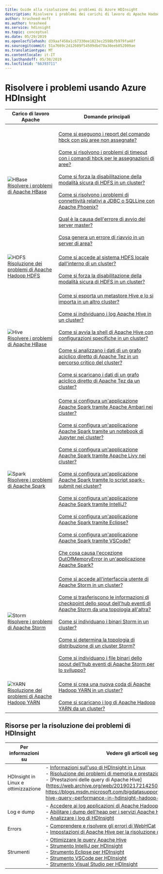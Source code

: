```yaml
---
title: Guide alla risoluzione dei problemi di Azure HDInsight
description: Risolvere i problemi dei carichi di lavoro di Apache Hadoop usando Azure HDInsight. La documentazione dettagliata illustra come usare HDInsight per risolvere i problemi comuni con Apache Hive, Apache Spark, Apache YARN, Apache HBase, HDFS e Apache Storm.
author: hrasheed-msft
ms.author: hrasheed
ms.service: hdinsight
ms.topic: conceptual
ms.date: 05/29/2019
ms.openlocfilehash: d39aaf458a1c67330ee1023ec2598bfb979fa48f
ms.sourcegitcommit: 51a7669c2d12609f54509dbd78a30eeb852009ae
ms.translationtype: MT
ms.contentlocale: it-IT
ms.lasthandoff: 05/30/2019
ms.locfileid: "66393711"
---
```

# <a name="troubleshoot-by-using-azure-hdinsight"></a>Risolvere i problemi usando Azure HDInsight

| Carico di lavoro Apache | Domande principali |
|---|---|
|![HBase](./media/hdinsight-troubleshoot-guide/HBASE.png)<br>[Risolvere i problemi di Apache HBase](hbase/apache-troubleshoot-hbase.md)|<br>[Come si eseguono i report del comando hbck con più aree non assegnate?](hbase/apache-troubleshoot-hbase.md#how-do-i-run-hbck-command-reports-with-multiple-unassigned-regions)<br><br>[Come si risolvono i problemi di timeout con i comandi hbck per le assegnazioni di aree?](hbase/apache-troubleshoot-hbase.md#how-do-i-fix-timeout-issues-with-hbck-commands-for-region-assignments)<br><br>[Come si forza la disabilitazione della modalità sicura di HDFS in un cluster?](hbase/apache-troubleshoot-hbase.md#how-do-i-force-disable-hdfs-safe-mode-in-a-cluster)<br><br>[Come si risolvono i problemi di connettività relativi a JDBC o SQLLine con Apache Phoenix?](hbase/apache-troubleshoot-hbase.md#how-do-i-fix-jdbc-or-sqlline-connectivity-issues-with-apache-phoenix)<br><br>[Qual è la causa dell'errore di avvio del server master?](hbase/apache-troubleshoot-hbase.md#what-causes-a-master-server-to-fail-to-start)<br><br>[Cosa genera un errore di riavvio in un server di area?](hbase/apache-troubleshoot-hbase.md#what-causes-a-restart-failure-on-a-region-server)|
|![HDFS](./media/hdinsight-troubleshoot-guide/HDFS.png)<br>[Risoluzione dei problemi di Apache Hadoop HDFS](hdinsight-troubleshoot-hdfs.md)|<br>[Come si accede al sistema HDFS locale dall'interno di un cluster?](hdinsight-troubleshoot-hdfs.md#how-do-i-access-local-hdfs-from-inside-a-cluster)<br><br>[Come si forza la disabilitazione della modalità sicura di HDFS in un cluster?](hdinsight-troubleshoot-hdfs.md#how-do-i-force-disable-hdfs-safe-mode-in-a-cluster)|
|![Hive](./media/hdinsight-troubleshoot-guide/HIVE.png)<br>[Risolvere i problemi di Apache HBase](hdinsight-troubleshoot-hive.md)|<br>[Come si esporta un metastore Hive e lo si importa in un altro cluster?](hdinsight-troubleshoot-hive.md#how-do-i-export-a-hive-metastore-and-import-it-on-another-cluster)<br><br>[Come si individuano i log Apache Hive in un cluster?](hdinsight-troubleshoot-hive.md#how-do-i-locate-hive-logs-on-a-cluster)<br><br>[Come si avvia la shell di Apache Hive con configurazioni specifiche in un cluster?](hdinsight-troubleshoot-hive.md#how-do-i-launch-the-hive-shell-with-specific-configurations-on-a-cluster)<br><br>[Come si analizzano i dati di un grafo aciclico diretto di Apache Tez in un percorso critico del cluster?](hdinsight-troubleshoot-hive.md#how-do-i-analyze-tez-dag-data-on-a-cluster-critical-path)<br><br>[Come si scaricano i dati di un grafo aciclico diretto di Apache Tez da un cluster?](hdinsight-troubleshoot-hive.md#how-do-i-download-tez-dag-data-from-a-cluster)|
|![Spark](./media/hdinsight-troubleshoot-guide/SPARK.png)<br>[Risolvere i problemi di Apache Spark](hdinsight-troubleshoot-SPARK.md)|<br>[Come si configura un'applicazione Apache Spark tramite Apache Ambari nei cluster?](spark/apache-troubleshoot-spark.md#how-do-i-configure-an-apache-spark-application-by-using-apache-ambari-on-clusters)<br><br>[Come si configura un'applicazione Apache Spark tramite un notebook di Jupyter nei cluster?](spark/apache-troubleshoot-spark.md#how-do-i-configure-an-apache-spark-application-by-using-a-jupyter-notebook-on-clusters)<br><br>[Come si configura un'applicazione Apache Spark tramite Apache Livy nei cluster?](spark/apache-troubleshoot-spark.md#how-do-i-configure-an-apache-spark-application-by-using-apache-livy-on-clusters)<br><br>[Come si configura un'applicazione Apache Spark tramite lo script spark-submit nei cluster?](spark/apache-troubleshoot-spark.md#how-do-i-configure-an-apache-spark-application-by-using-spark-submit-on-clusters)<br><br>[Come si configura un'applicazione Apache Spark tramite IntelliJ?](spark/apache-spark-intellij-tool-plugin.md)<br><br>[Come si configura un'applicazione Apache Spark tramite Eclipse?](spark/apache-spark-eclipse-tool-plugin.md)<br><br>[Come si configura un'applicazione Apache Spark tramite VSCode?](hdinsight-for-vscode.md)<br><br>[Che cosa causa l'eccezione OutOfMemoryError in un'applicazione Apache Spark?](spark/apache-troubleshoot-spark.md#what-causes-an-apache-spark-application-outofmemoryerror-exception)|
|![Storm](./media/hdinsight-troubleshoot-guide/STORM.png)<br>[Risolvere i problemi di Apache Storm](hdinsight-troubleshoot-STORM.md)|<br>[Come si accede all'interfaccia utente di Apache Storm in un cluster?](storm/apache-troubleshoot-storm.md#how-do-i-access-the-storm-ui-on-a-cluster)<br><br>[Come si trasferiscono le informazioni di checkpoint dello spout dell'hub eventi di Apache Storm da una topologia all'altra?](storm/apache-troubleshoot-storm.md#how-do-i-transfer-storm-event-hub-spout-checkpoint-information-from-one-topology-to-another)<br><br>[Come si individuano i binari Storm in un cluster?](storm/apache-troubleshoot-storm.md#how-do-i-locate-storm-binaries-on-a-cluster)<br><br>[Come si determina la topologia di distribuzione di un cluster Storm?](storm/apache-troubleshoot-storm.md#how-do-i-determine-the-deployment-topology-of-a-storm-cluster)<br><br>[Come si individuano i file binari dello spout dell'hub eventi di Apache Storm per lo sviluppo?](storm/apache-troubleshoot-storm.md#how-do-i-locate-storm-event-hub-spout-binaries-for-development)|
|![YARN](./media/hdinsight-troubleshoot-guide/YARN.png)<br>[Risoluzione dei problemi di Apache Hadoop YARN](hdinsight-troubleshoot-YARN.md)|<br>[Come si crea una nuova coda di Apache Hadoop YARN in un cluster?](hdinsight-troubleshoot-yarn.md#how-do-i-create-a-new-yarn-queue-on-a-cluster)<br><br>[Come si scaricano i log di Apache Hadoop YARN da un cluster?](hdinsight-troubleshoot-yarn.md#how-do-i-download-yarn-logs-from-a-cluster)|

## <a name="hdinsight-troubleshooting-resources"></a>Risorse per la risoluzione dei problemi di HDInsight

| Per informazioni su | Vedere gli articoli seguenti |
| --- | --- |
| HDInsight in Linux e ottimizzazione | - [Informazioni sull'uso di HDInsight in Linux](hdinsight-hadoop-linux-information.md)<br>- [Risoluzione dei problemi di memoria e prestazioni di Apache Hadoop](hdinsight-hadoop-stack-trace-error-messages.md)<br>- [Prestazioni delle query di Apache Hive](https://web.archive.org/web/20190217214250/ https://blogs.msdn.microsoft.com/bigdatasupport/2015/08/13/troubleshooting-hive-query-performance-in-hdinsight-hadoop-cluster/) |
| Log e dump | - [Accedere ai log applicazioni di Apache Hadoop YARN in Linux](hdinsight-hadoop-access-yarn-app-logs-linux.md)<br>- [Abilitare i dump dell'heap per i servizi Apache Hadoop in Linux](hdinsight-hadoop-collect-debug-heap-dump-linux.md)<br>- [Analizzare i log di HDInsight](hdinsight-debug-jobs.md)|
| Errors | - [Comprendere e risolvere gli errori di WebHCat](hdinsight-hadoop-templeton-webhcat-debug-errors.md)<br>- [Impostazioni di Apache Hive per la risoluzione dell'errore OutofMemory](hdinsight-hadoop-hive-out-of-memory-error-oom.md) |
| Strumenti | - [Ottimizzare le query Apache Hive](hdinsight-hadoop-optimize-hive-query.md)<br>- [Strumento IntelliJ per HDInsight](./spark/apache-spark-intellij-tool-plugin.md)<br>- [Strumento Eclipse per HDInsight](./spark/apache-spark-eclipse-tool-plugin.md)<br>- [Strumento VSCode per HDInsight](hdinsight-for-vscode.md)<br>- [Strumento Visual Studio per HDInsight](./hadoop/apache-hadoop-visual-studio-tools-get-started.md) |
